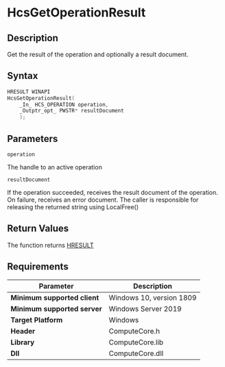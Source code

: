 # HcsGetOperationResult

## Description

Get the result of the operation and optionally a result document.

## Syntax

```cpp
HRESULT WINAPI
HcsGetOperationResult(
    _In_ HCS_OPERATION operation,
    _Outptr_opt_ PWSTR* resultDocument
    );

```

## Parameters

`operation`

The handle to an active operation

`resultDocument`

If the operation succeeded, receives the result document of the operation. On failure, receives an error document. The caller is responsible for releasing the returned string using LocalFree()

## Return Values

The function returns [HRESULT](./HCSHResult.md)

## Requirements

|Parameter     |Description|
|---|---|
| **Minimum supported client** | Windows 10, version 1809 |
| **Minimum supported server** | Windows Server 2019 |
| **Target Platform** | Windows |
| **Header** | ComputeCore.h |
| **Library** | ComputeCore.lib |
| **Dll** | ComputeCore.dll |


